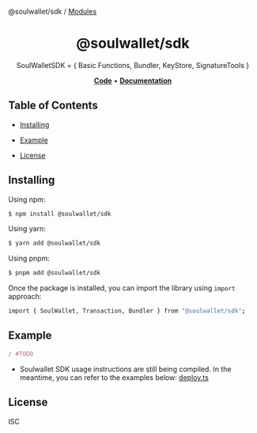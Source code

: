 @soulwallet/sdk / [Modules](modules.md)

<h1 align="center">
   <b>
        @soulwallet/sdk
    </b>
</h1>

<p align="center">
SoulWalletSDK = {  Basic Functions,  Bundler, KeyStore,  SignatureTools }
</p>

<p align="center">
    <a href="https://github.com/SoulWallet/soulwalletlib/tree/develop/packages/soulwallet-sdk"><b>Code</b></a> •
    <a href="https://github.com/SoulWallet/soulwalletlib/blob/develop/packages/soulwallet-sdk/docs/modules.md"><b>Documentation</b></a>
</p>

## Table of Contents

  - [Installing](#installing)
    
  - [Example](#example)

  - [License](#license)

## Installing

Using npm:

```bash
$ npm install @soulwallet/sdk
```

Using yarn:

```bash
$ yarn add @soulwallet/sdk
```

Using pnpm:

```bash
$ pnpm add @soulwallet/sdk
```

Once the package is installed, you can import the library using `import` approach:

```bash
import { SoulWallet, Transaction, Bundler } from "@soulwallet/sdk";
```

## Example

```typescript
/ #TODO
```
- Soulwallet SDK usage instructions are still being compiled. In the meantime, you can refer to the examples below:
[deploy.ts](https://github.com/SoulWallet/soulwalletlib/blob/develop/packages/internal-test/src/deploy.ts)

## License

ISC
